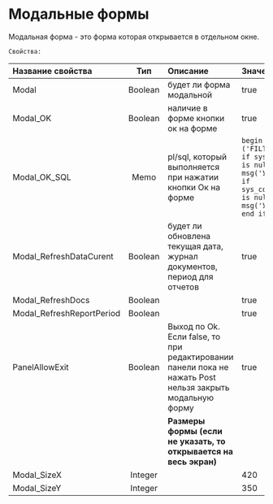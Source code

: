# Модальные формы

  
Модальная форма - это форма которая открывается в отдельном окне.

`Свойства:`

| **Название свойства** | **Тип** | **Описание**  | **Значение для примера**  |
| :------------- |:-------------:| :-----| :-----|
| Modal | Boolean | будет ли форма модальной | true |
| Modal\_OK | Boolean | наличие в форме кнопки ок на форме | true |
| Modal\_OK\_SQL | Memo | pl/sql, который выполняется при нажатии кнопки Ок на форме | `begin envun4.envsetvalue ('FILTER_JOURNAL','1');                        if sys_context('envun4','SMENA')        is null then -- смена           msg('Укажите смену!');  end if;  if sys_context('envun4','KLADOVSCIK') is null then                       msg('Укажите кладовщика!');      end if;end;` |
| Modal\_RefreshDataCurent | Boolean | будет ли обновлена текущая дата, журнал документов, период для отчетов  | true |
| Modal\_RefreshDocs | Boolean |  | true |
| Modal\_RefreshReportPeriod | Boolean |  | true |
| PanelAllowExit | Boolean | Выход по Ok. Если false, то при редактировании панели пока не нажать Post нельзя закрыть модальную форму  | true |
|  |  | **Размеры формы \(если не указать, то открывается на весь экран\)** |  |
| Modal\_SizeX | Integer |  | 420 |
| Modal\_SizeY | Integer |  | 350 |

